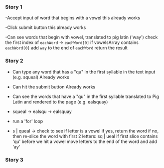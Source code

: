 ### Story 1
-Accept input of word that begins with a vowel
  this already works
  
-Click submit button
  this already works

-Can see words that begin with vowel, translated to pig latin ('way')
  check the first index of `eachWord` -> `eachWord[0]`
  if vowelsArray contains `eachWord[0]`
  add `way` to the end of `eachWord`
  return the result
  
  ### Story 2
  - Can type any word that has a "qu" in the first syllable in the text input (e.g. squeal)
      Already works
      
  - Can hit the submit button
      Already works
  
  
  - Can see the words that have a "qu" in the first syllable translated to Pig Latin and rendered to the page (e.g. ealsquay)
  - squeal -> ealsqu -> ealsquay
  - run a 'for' loop
  - s | queal -> check to see if letter is a vowel
      if yes, return the word
      if no, then re-slice the word with first 2 letters: sq | ueal
      if first slice contains 'qu' before we hit a vowel
        move letters to the end of the word and add 'ay'
        
### Story 3


